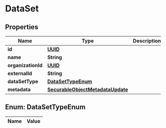 

# DataSet

## Properties

Name | Type | Description | Notes
------------ | ------------- | ------------- | -------------
**id** | [**UUID**](UUID.md) |  |  [optional]
**name** | **String** |  |  [optional]
**organizationId** | [**UUID**](UUID.md) |  |  [optional]
**externalId** | **String** |  |  [optional]
**dataSetType** | [**DataSetTypeEnum**](#DataSetTypeEnum) |  |  [optional]
**metadata** | [**SecurableObjectMetadataUpdate**](SecurableObjectMetadataUpdate.md) |  |  [optional]


## Enum: DataSetTypeEnum

Name | Value
---- | -----




